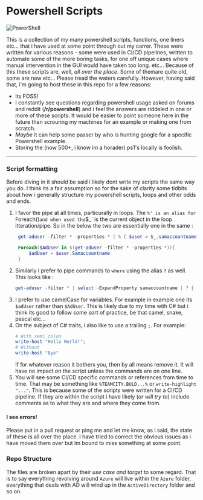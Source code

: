 # Powershell Scripts

<img src="https://raw.githubusercontent.com/jxmoore/powershellScripts/master/img/logo2.png" align="Center"
     title="PowerShell">


This is a collection of my many powershell scripts, functions, one liners etc... that i have used at some point through out my carrer. These were written for various reasons - some were used in CI/CD pipelines, written to automate some of the more boring tasks, for one off unique cases where manual intervention in the GUI would have taken too long. etc... Because of this these scripts are, well, _all over the place_. Some of themare quite old, some are new etc... Please tread the waters carefully. However, having said that, i'm going to host these in this repo for a few reasons: 

* Its FOSS! 
* I constantly see questions regarding powershell usage asked on forums and reddit (**/r/powershell**) and i feel the answers are riddeled in one or more of these scripts. It would be easier to point someone here in the future than scrouring my machines for an example or making one from scratch.
* _Maybe_ it can help some passer by who is hunting google for a specific Powershell example.
* Storing the (now 500+, i know im a horader) ps1's locally is foolish. 


<hr>

### Script formatting
Before diving in it should be said i likely dont write my scripts the same way you do. I think its a fair assumption so for the sake of clarity some tidbits about how i generally structure my powershell scripts, loops and other odds and ends.

1. I favor the pipe at all times, particurally in loops. The `%' is an alias for `Foreach()` and when used the `$_` is the current object in the loop itteration/pipe. So in the below the two are essentially one in the same : 
   ```Powershell
    get-aduser -filter * -properties * | % { $user = $_.samaccountname}
   ```
   ```Powershell
    Foreach($AdUser in $(get-aduser -filter * -properties *)){
        $adUser = $user.Samaccountname
    }
   ```
2. Similarly i prefer to pipe commands to `where` using the alias `?` as well. This looks like :
   ```Powershell
   get-aduser -filter * | select -ExpandProperty samaccountname | ? { $_ -notmatch 'powerhouse'}
   ```  
3. I prefer to use camelCase for variables. For example in example one its `$adUser` rather than `$AdUser`. This is likely due to my time with C# but i think its good to follow some sort of practice, be that camel, snake, pascal etc... 
4. On the subject of C# traits, i also like to use a trailing `;`. For example: 
   ```powershell
   # With semi colon
   write-host "Hello World!";
   # Without 
   write-host "Bye"
   ```
   If for whatever reason it bothers you, then by all means remove it. It will have no impact on the script unless the commands are on one line.
5. You will see some CI/CD specific commands or references from time to time. That may be something like `%TEAMCITY.BULD...%` or `write-highlight "..."`. This is because some of the scripts were written for a CI/CD pipeline. If they are within the script i have likely (_or will try to_) include comments as to what they are and where they come from.

#### I see errors!
Please put in a pull request or ping me and let me know, as i said, the state of these is all over the place. I have tried to correct the obvious issues as i have moved them over but Im bound to miss something at some point.

### Repo Structure
The files are broken apart by their _use case and target_ to some regard. That is to say everything revolving around `Azure` will live within the `Azure` folder, everything that deals with AD will wind up in the `ActiveDirectory` folder and so on.



